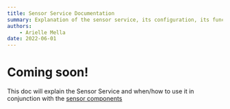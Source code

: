 ```yaml
---
title: Sensor Service Documentation
summary: Explanation of the sensor service, its configuration, its functionality, and its interfaces.
authors:
    - Arielle Mella
date: 2022-06-01
---
```

# Coming soon!
This doc will explain the Sensor Service and when/how to use it in conjunction with the [sensor components](components/sensor)
